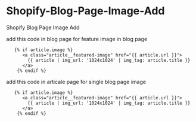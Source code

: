 # Shopify-Blog-Page-Image-Add
Shopify Blog Page Image Add


add this code in blog page for feature image in blog page

       {% if article.image %}
          <a class="article__featured-image" href="{{ article.url }}">
            {{ article | img_url: '1024x1024' | img_tag: article.title }}
          </a>
        {% endif %}
        
add this code in articale page for single blog page image    

       {% if article.image %}
          <a class="article__featured-image" href="{{ article.url }}">
            {{ article | img_url: '1024x1024' | img_tag: article.title }}
          </a>
        {% endif %}
